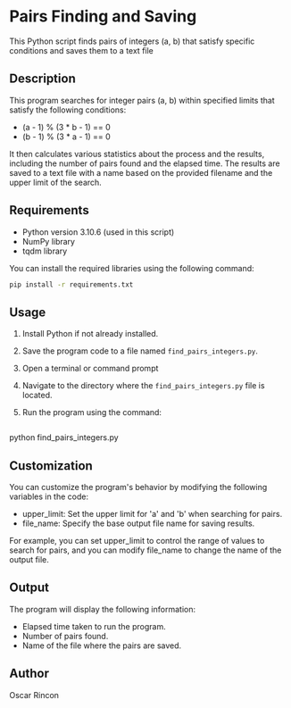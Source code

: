 # Pairs Finding and Saving

This Python script finds pairs of integers (a, b) that satisfy specific conditions and saves them to a text file

## Description

This program searches for integer pairs (a, b) within specified limits that satisfy the following conditions:
- (a - 1) % (3 * b - 1) == 0
- (b - 1) % (3 * a - 1) == 0

It then calculates various statistics about the process and the results, including the number of pairs found and the elapsed time. The results are saved to a text file with a name based on the provided filename and the upper limit of the search.

## Requirements

- Python version 3.10.6 (used in this script)
- NumPy library
- tqdm library

You can install the required libraries using the following command:

 ```bash
pip install -r requirements.txt
```

## Usage

1. Install Python if not already installed.

2. Save the program code to a file named `find_pairs_integers.py`.

3. Open a terminal or command prompt

4. Navigate to the directory where the `find_pairs_integers.py` file is located.

5. Run the program using the command:
   ```bash
  python find_pairs_integers.py

## Customization

You can customize the program's behavior by modifying the following variables in the code:

- upper_limit: Set the upper limit for 'a' and 'b' when searching for pairs.
- file_name: Specify the base output file name for saving results.

For example, you can set upper_limit to control the range of values to search for pairs, and you can modify file_name to change the name of the output file.

## Output

The program will display the following information:

- Elapsed time taken to run the program.
- Number of pairs found.
- Name of the file where the pairs are saved.

## Author

Oscar Rincon
